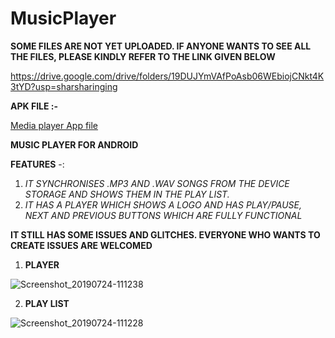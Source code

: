 # MusicPlayer

**SOME FILES ARE NOT YET UPLOADED. IF ANYONE WANTS TO SEE ALL THE FILES, PLEASE KINDLY REFER TO THE LINK GIVEN BELOW**

https://drive.google.com/drive/folders/19DUJYmVAfPoAsb06WEbiojCNkt4K3tYD?usp=sharsharinging

**APK FILE :-**

[Media player App file](https://drive.google.com/file/d/1yZAXk3Rr-ev7wJWwwqii9xOqJOQxmRTw/view?usp=drivesdk) 

**MUSIC PLAYER FOR ANDROID**

**FEATURES** -:

1. *IT SYNCHRONISES .MP3 AND .WAV SONGS FROM THE DEVICE STORAGE AND SHOWS THEM IN THE PLAY LIST.*
2. *IT HAS A PLAYER WHICH SHOWS A LOGO AND HAS PLAY/PAUSE, NEXT AND PREVIOUS BUTTONS WHICH ARE FULLY FUNCTIONAL*

**IT STILL HAS SOME ISSUES AND GLITCHES. EVERYONE WHO WANTS TO CREATE ISSUES ARE WELCOMED**

1. **PLAYER**


![Screenshot_20190724-111238](https://user-images.githubusercontent.com/45221397/62024042-18a1c380-b1f1-11e9-8240-370f22c81730.png)


















2. **PLAY LIST**

![Screenshot_20190724-111228](https://user-images.githubusercontent.com/45221397/62024066-34a56500-b1f1-11e9-83e2-0e0198fa505c.png)
